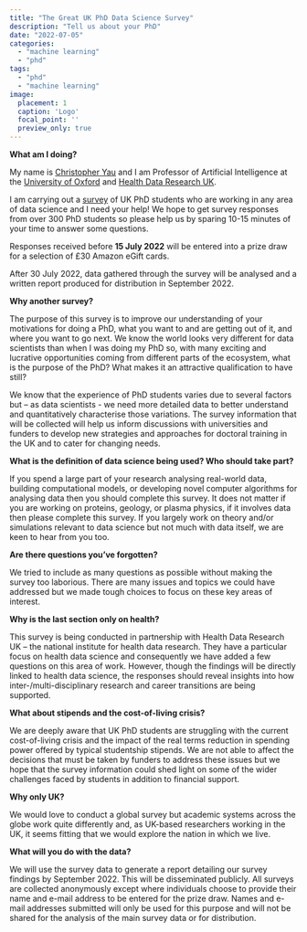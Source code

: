 ```yaml
---
title: "The Great UK PhD Data Science Survey"
description: "Tell us about your PhD"
date: "2022-07-05"
categories:
  - "machine learning"
  - "phd"
tags:
  - "phd"
  - "machine learning"
image:
  placement: 1
  caption: 'Logo'
  focal_point: ''
  preview_only: true
---
```



**What am I doing?**

My name is [Christopher Yau](https://www.wrh.ox.ac.uk/team/christoper-yau) and I am Professor of Artificial Intelligence at the [University of Oxford](http://www.ox.ac.uk) and [Health Data Research UK](https://www.hdruk.ac.uk/). 

I am carrying out a [survey](https://forms.gle/u55swJNChHbaKMMS6) of UK PhD students who are working in any area of data science and I need your help! We hope to get survey responses from over 300 PhD students so please help us by sparing 10-15 minutes of your time to answer some questions.

Responses received before **15 July 2022** will be entered into a prize draw for a selection of £30 Amazon eGift cards. 

After 30 July 2022, data gathered through the survey will be analysed and a written report produced for distribution in September 2022.

**Why another survey?**

The purpose of this survey is to improve our understanding of your motivations for doing a PhD, what you want to and are getting out of it, and where you want to go next. We know the world looks very different for data scientists than when I was doing my PhD so, with many exciting and lucrative opportunities coming from different parts of the ecosystem, what is the purpose of the PhD? What makes it an attractive qualification to have still? 

We know that the experience of PhD students varies due to several factors but – as data scientists - we need more detailed data to better understand and quantitatively characterise those variations. The survey information that will be collected will help us inform discussions with universities and funders to develop new strategies and approaches for doctoral training in the UK and to cater for changing needs.  

**What is the definition of data science being used? Who should take part?**

If you spend a large part of your research analysing real-world data, building computational models, or developing novel computer algorithms for analysing data then you should complete this survey. It does not matter if you are working on proteins, geology, or plasma physics, if it involves data then please complete this survey. If you largely work on theory and/or simulations relevant to data science but not much with data itself, we are keen to hear from you too.

**Are there questions you’ve forgotten?**

We tried to include as many questions as possible without making the survey too laborious. There are many issues and topics we could have addressed but we made tough choices to focus on these key areas of interest. 

**Why is the last section only on health?**

This survey is being conducted in partnership with Health Data Research UK – the national institute for health data research. They have a particular focus on health data science and consequently we have added a few questions on this area of work. However, though the findings will be directly linked to health data science, the responses should reveal insights into how inter-/multi-disciplinary research and career transitions are being supported. 

**What about stipends and the cost-of-living crisis?**

We are deeply aware that UK PhD students are struggling with the current cost-of-living crisis and the impact of the real terms reduction in spending power offered by typical studentship stipends. We are not able to affect the decisions that must be taken by funders to address these issues but we hope that the survey information could shed light on some of the wider challenges faced by students in addition to financial support.

**Why only UK?**

We would love to conduct a global survey but academic systems across the globe work quite differently and, as UK-based researchers working in the UK, it seems fitting that we would explore the nation in which we live.

**What will you do with the data?**

We will use the survey data to generate a report detailing our survey findings by September 2022. This will be disseminated publicly. All surveys are collected anonymously except where individuals choose to provide their name and e-mail address to be entered for the prize draw. Names and e-mail addresses submitted will only be used for this purpose and will not be shared for the analysis of the main survey data or for distribution. 

